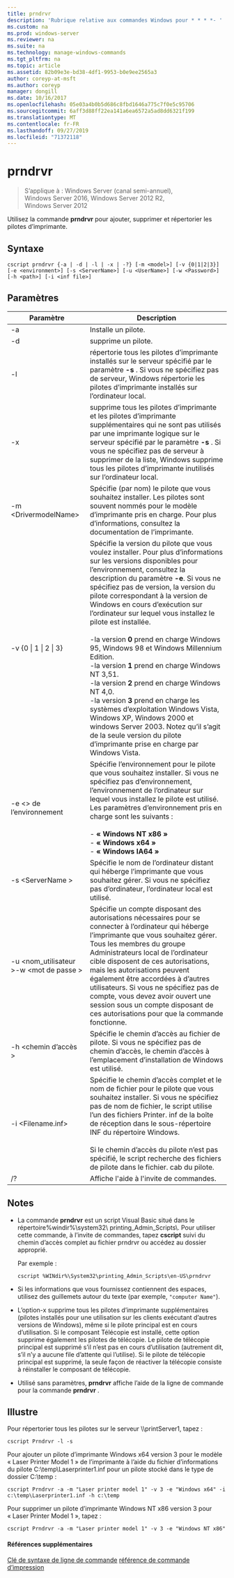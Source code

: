 ```yaml
---
title: prndrvr
description: 'Rubrique relative aux commandes Windows pour * * * *- '
ms.custom: na
ms.prod: windows-server
ms.reviewer: na
ms.suite: na
ms.technology: manage-windows-commands
ms.tgt_pltfrm: na
ms.topic: article
ms.assetid: 82b09e3e-bd38-4df1-9953-b0e9ee2565a3
author: coreyp-at-msft
ms.author: coreyp
manager: dongill
ms.date: 10/16/2017
ms.openlocfilehash: 05e03a4b0b5d686c8fbd1646a775c7f0e5c95706
ms.sourcegitcommit: 6aff3d88ff22ea141a6ea6572a5ad8dd6321f199
ms.translationtype: MT
ms.contentlocale: fr-FR
ms.lasthandoff: 09/27/2019
ms.locfileid: "71372118"
---
```

# <a name="prndrvr"></a>prndrvr

>S’applique à : Windows Server (canal semi-annuel), Windows Server 2016, Windows Server 2012 R2, Windows Server 2012

Utilisez la commande **prndrvr** pour ajouter, supprimer et répertorier les pilotes d’imprimante.

## <a name="syntax"></a>Syntaxe
```
cscript prndrvr {-a | -d | -l | -x | -?} [-m <model>] [-v {0|1|2|3}] 
[-e <environment>] [-s <ServerName>] [-u <UserName>] [-w <Password>] 
[-h <path>] [-i <inf file>]
```

## <a name="parameters"></a>Paramètres

|Paramètre|Description|
|-------|--------|
|-a|Installe un pilote.|
|-d|supprime un pilote.|
|-l|répertorie tous les pilotes d’imprimante installés sur le serveur spécifié par le paramètre **-s** . Si vous ne spécifiez pas de serveur, Windows répertorie les pilotes d’imprimante installés sur l’ordinateur local.|
|-x|supprime tous les pilotes d’imprimante et les pilotes d’imprimante supplémentaires qui ne sont pas utilisés par une imprimante logique sur le serveur spécifié par le paramètre **-s** . Si vous ne spécifiez pas de serveur à supprimer de la liste, Windows supprime tous les pilotes d’imprimante inutilisés sur l’ordinateur local.|
|-m \<DrivermodelName\>|Spécifie (par nom) le pilote que vous souhaitez installer. Les pilotes sont souvent nommés pour le modèle d’imprimante pris en charge. Pour plus d’informations, consultez la documentation de l’imprimante.|
|-v {0 &#124; 1 &#124; 2 &#124; 3}|Spécifie la version du pilote que vous voulez installer. Pour plus d’informations sur les versions disponibles pour l’environnement, consultez la description du paramètre **-e**. Si vous ne spécifiez pas de version, la version du pilote correspondant à la version de Windows en cours d’exécution sur l’ordinateur sur lequel vous installez le pilote est installée.<br /><br />-la version **0** prend en charge Windows 95, Windows 98 et Windows Millennium Edition.<br />-la version **1** prend en charge Windows NT 3,51.<br />-la version **2** prend en charge Windows NT 4,0.<br />-la version **3** prend en charge les systèmes d’exploitation Windows Vista, Windows XP, Windows 2000 et windows Server 2003. Notez qu’il s’agit de la seule version du pilote d’imprimante prise en charge par Windows Vista.|
|-e \<> de l’environnement|Spécifie l’environnement pour le pilote que vous souhaitez installer. Si vous ne spécifiez pas d’environnement, l’environnement de l’ordinateur sur lequel vous installez le pilote est utilisé. Les paramètres d’environnement pris en charge sont les suivants :<br /><br />-    **« Windows NT x86 »**<br />-    **« Windows x64 »**<br />-    **« Windows IA64 »**|
|-s \<ServerName >|Spécifie le nom de l’ordinateur distant qui héberge l’imprimante que vous souhaitez gérer. Si vous ne spécifiez pas d’ordinateur, l’ordinateur local est utilisé.|
|-u \<nom_utilisateur >-w \<mot de passe >|Spécifie un compte disposant des autorisations nécessaires pour se connecter à l’ordinateur qui héberge l’imprimante que vous souhaitez gérer. Tous les membres du groupe Administrateurs local de l’ordinateur cible disposent de ces autorisations, mais les autorisations peuvent également être accordées à d’autres utilisateurs. Si vous ne spécifiez pas de compte, vous devez avoir ouvert une session sous un compte disposant de ces autorisations pour que la commande fonctionne.|
|-h \<chemin d’accès >|Spécifie le chemin d’accès au fichier de pilote. Si vous ne spécifiez pas de chemin d’accès, le chemin d’accès à l’emplacement d’installation de Windows est utilisé.|
|-i \<Filename.inf>|Spécifie le chemin d’accès complet et le nom de fichier pour le pilote que vous souhaitez installer. Si vous ne spécifiez pas de nom de fichier, le script utilise l’un des fichiers Printer. inf de la boîte de réception dans le sous-répertoire INF du répertoire Windows.<br /><br />Si le chemin d’accès du pilote n’est pas spécifié, le script recherche des fichiers de pilote dans le fichier. cab du pilote.|
|/?|Affiche l'aide à l'invite de commandes.|

## <a name="remarks"></a>Notes
- La commande **prndrvr** est un script Visual Basic situé dans le répertoire%windir%\system32\ printing_Admin_Scripts\\<language>. Pour utiliser cette commande, à l’invite de commandes, tapez **cscript** suivi du chemin d’accès complet au fichier prndrvr ou accédez au dossier approprié.

  Par exemple :
  ```
  cscript %WINdir%\System32\printing_Admin_Scripts\en-US\prndrvr
  ```
- Si les informations que vous fournissez contiennent des espaces, utilisez des guillemets autour du texte (par exemple, `"computer Name"`).
- L’option-x supprime tous les pilotes d’imprimante supplémentaires (pilotes installés pour une utilisation sur les clients exécutant d’autres versions de Windows), même si le pilote principal est en cours d’utilisation. Si le composant Télécopie est installé, cette option supprime également les pilotes de télécopie. Le pilote de télécopie principal est supprimé s’il n’est pas en cours d’utilisation (autrement dit, s’il n’y a aucune file d’attente qui l’utilise). Si le pilote de télécopie principal est supprimé, la seule façon de réactiver la télécopie consiste à réinstaller le composant de télécopie.
- Utilisé sans paramètres, **prndrvr** affiche l’aide de la ligne de commande pour la commande **prndrvr** .

## <a name="BKMK_examples"></a>Illustre

Pour répertorier tous les pilotes sur le serveur \\\printServer1, tapez :
```
cscript Prndrvr -l -s
```

Pour ajouter un pilote d’imprimante Windows x64 version 3 pour le modèle « Laser Printer Model 1 » de l’imprimante à l’aide du fichier d’informations du pilote C:\temp\Laserprinter1.inf pour un pilote stocké dans le type de dossier C:\temp :
```
cscript Prndrvr -a -m "Laser printer model 1" -v 3 -e "Windows x64" -i c:\temp\Laserprinter1.inf -h c:\temp
```

Pour supprimer un pilote d’imprimante Windows NT x86 version 3 pour « Laser Printer Model 1 », tapez :
```
cscript Prndrvr -a -m "Laser printer model 1" -v 3 -e "Windows NT x86" 
```

#### <a name="additional-references"></a>Références supplémentaires
[Clé de syntaxe de ligne de commande](command-line-syntax-key.md)
[référence de commande d’impression](print-command-reference.md)
